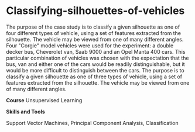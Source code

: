 # Classifying-silhouettes-of-vehicles

The purpose of the case study is to classify a given silhouette as one of four different types of vehicle, using a set of features extracted from the silhouette. The vehicle may be viewed from one of many different angles.
Four "Corgie" model vehicles were used for the experiment: a double decker bus, Cheverolet van, Saab 9000 and an Opel Manta 400 cars. This particular combination of vehicles was chosen with the expectation that the bus, van and either one of the cars would be readily distinguishable, but it would be more difficult to distinguish between the cars.
The purpose is to classify a given silhouette as one of three types of vehicle, using a set of features extracted from the silhouette. The vehicle may be viewed from one of many different angles.

<b>Course</b> Unsupervised Learning

<b>Skills and Tools</b>

Support Vector Machines, Principal Component Analysis, Classification
